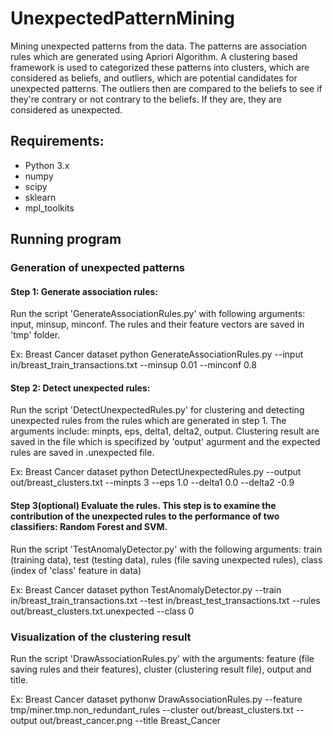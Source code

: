 # UnexpectedPatternMining
Mining unexpected patterns from the data. The patterns are association rules which are generated using Apriori Algorithm. A clustering based framework is used to categorized these patterns into clusters, which are considered as beliefs, and outliers, which are potential candidates for unexpected patterns. The outliers then are compared to the beliefs to see if they're contrary or not contrary to the beliefs. If they are, they are considered as unexpected.

## Requirements:
- Python 3.x
- numpy
- scipy
- sklearn
- mpl_toolkits

## Running program
### Generation of  unexpected patterns
#### Step 1: Generate association rules:
Run the script 'GenerateAssociationRules.py' with following arguments: input, minsup, minconf. The rules and their feature vectors are saved in 'tmp' folder.

Ex: Breast Cancer dataset
python GenerateAssociationRules.py --input in/breast_train_transactions.txt --minsup 0.01 --minconf 0.8

#### Step 2: Detect unexpected rules:
Run the script 'DetectUnexpectedRules.py' for clustering and detecting unexpected rules from the rules which are generated in step 1. The arguments include: minpts, eps, delta1, delta2, output. Clustering result are saved in the file which is specifized by 'output' agurment and the expected rules are saved in <output>.unexpected file.

Ex: Breast Cancer dataset
python DetectUnexpectedRules.py  --output out/breast_clusters.txt --minpts 3 --eps 1.0 --delta1 0.0 --delta2 -0.9

#### Step 3(optional) Evaluate the rules. This step is to examine the contribution of the unexpected rules to the performance of two classifiers: Random Forest and SVM.
Run the script 'TestAnomalyDetector.py' with the following arguments: train (training data), test (testing data), rules (file saving unexpected rules), class (index of 'class' feature in data)

Ex: Breast Cancer dataset
python TestAnomalyDetector.py --train in/breast_train_transactions.txt --test in/breast_test_transactions.txt --rules out/breast_clusters.txt.unexpected --class 0

### Visualization of the clustering result
Run the script 'DrawAssociationRules.py' with the arguments: feature (file saving rules and their features), cluster (clustering result file), output and title.

Ex: Breast Cancer dataset
pythonw DrawAssociationRules.py --feature tmp/miner.tmp.non_redundant_rules --cluster out/breast_clusters.txt --output out/breast_cancer.png --title Breast_Cancer



